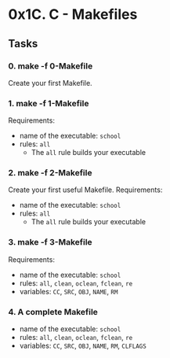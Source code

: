 # 0x1C. C - Makefiles

## Tasks

### 0. make -f 0-Makefile
Create your first Makefile.

### 1. make -f 1-Makefile
Requirements:
- name of the executable: `school`
- rules: `all`
  - The `all` rule builds your executable

### 2. make -f 2-Makefile
Create your first useful Makefile.
Requirements:
- name of the executable: `school`
- rules: `all`
  - The `all` rule builds your executable

### 3. make -f 3-Makefile
Requirements:
- name of the executable: `school`
- rules: `all`, `clean`, `oclean`, `fclean`, `re`
- variables: `CC`, `SRC`, `OBJ`, `NAME`, `RM`

### 4. A complete Makefile
- name of the executable: `school`
- rules: `all`, `clean`, `oclean`, `fclean`, `re`
- variables: `CC`, `SRC`, `OBJ`, `NAME`, `RM`, `CLFLAGS`
